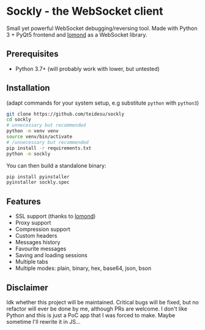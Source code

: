 # Sockly - the WebSocket client
Small yet powerful WebSocket debugging/reversing tool. Made with Python 3 + PyQt5 frontend and
[lomond][1] as a WebSocket library.

## Prerequisites
 - Python 3.7+ (will probably work with lower, but untested)
 
## Installation
(adapt commands for your system setup, e.g substitute `python` with `python3`)
```bash
git clone https://github.com/teidesu/sockly
cd sockly
# unnecessary but recommended
python -m venv venv
source venv/bin/activate
# /unnecessary but recommended
pip install -r requirements.txt
python -m sockly
```
You can then build a standalone binary:
```bash
pip install pyinstaller
pyinstaller sockly.spec 
```

## Features
 - SSL support (thanks to [lomond][1])
 - Proxy support
 - Compression support
 - Custom headers
 - Messages history
 - Favourite messages
 - Saving and loading sessions
 - Multiple tabs
 - Multiple modes: plain, binary, hex, base64, json, bson

## Disclaimer
Idk whether this project will be maintained. Critical bugs will be fixed, but no refactor will ever be done by me, although PRs are welcome. I don't like Python and this is just a PoC app that I was forced to make. Maybe sometime I'll rewrite it in JS...

[1]: (https://github.com/wildfoundry/dataplicity-lomond)

